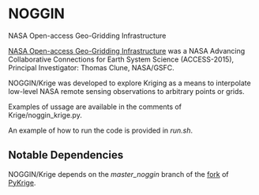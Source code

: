# NOGGIN
NASA Open-access Geo-Gridding Infrastructure

[NASA Open-access Geo-Gridding Infrastructure](https://earthdata.nasa.gov/esds/competitive-programs/access/noggin)
was a NASA Advancing Collaborative Connections for Earth System
Science (ACCESS-2015), Principal Investigator: Thomas Clune, NASA/GSFC.

NOGGIN/Krige was developed to explore Kriging as a means to
interpolate low-level NASA remote sensing observations to arbitrary
points or grids.

Examples of ussage are available in the comments of
Krige/noggin_krige.py.

An example of how to run the code is provided in *run.sh*.


## Notable Dependencies

NOGGIN/Krige depends on the *master_noggin* branch of the
[fork](https://github.com/michaelleerilee/PyKrige) of
[PyKrige](https://github.com/GeoStat-Framework/PyKrige).




